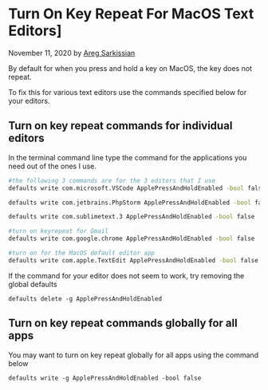 # Turn On Key Repeat For MacOS Text Editors]

November 11, 2020 by [Areg Sarkissian](https://aregsar.com/about)

By default for when you press and hold a key on MacOS, the key does not repeat.

To fix this for various text editors use the commands specified below for your editors.

## Turn on key repeat commands for individual editors

In the terminal command line type the command for the applications you need out of the ones I use.

```bash
#the following 3 commands are for the 3 editors that I use
defaults write com.microsoft.VSCode ApplePressAndHoldEnabled -bool false

defaults write com.jetbrains.PhpStorm ApplePressAndHoldEnabled -bool false

defaults write com.sublimetext.3 ApplePressAndHoldEnabled -bool false

#turn on keyrepeat for Gmail
defaults write com.google.chrome ApplePressAndHoldEnabled -bool false

#turn on for the MacOS default editor app
defaults write com.apple.TextEdit ApplePressAndHoldEnabled -bool false
```

If the command for your editor does not seem to work, try removing the global defaults

`defaults delete -g ApplePressAndHoldEnabled`

## Turn on key repeat commands globally for all apps

You may want to turn on key repeat globally for all apps using the command below

`defaults write -g ApplePressAndHoldEnabled -bool false`
